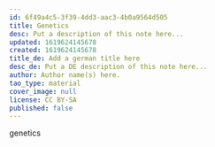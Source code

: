```yaml
---
id: 6f49a4c5-3f39-4dd3-aac3-4b0a9564d505
title: Genetics
desc: Put a description of this note here...
updated: 1619624145678
created: 1619624145678
title_de: Add a german title here
desc_de: Put a DE description of this note here...
author: Author name(s) here.
tao_type: material
cover_image: null
license: CC BY-SA
published: false
---
```


genetics
